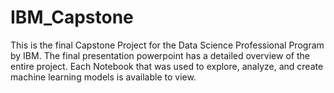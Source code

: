 # IBM_Capstone

This is the final Capstone Project for the Data Science Professional Program by IBM. The final presentation powerpoint has a detailed overview of the entire project. 
Each Notebook that was used to explore, analyze, and create machine learning models is available to view.
